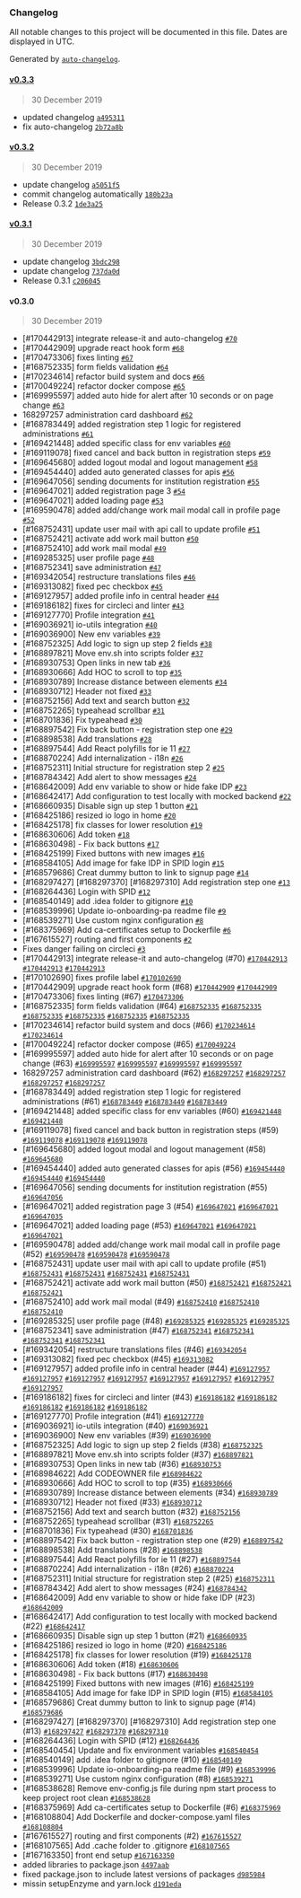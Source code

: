### Changelog

All notable changes to this project will be documented in this file. Dates are displayed in UTC.

Generated by [`auto-changelog`](https://github.com/CookPete/auto-changelog).

#### [v0.3.3](https://github.com/teamdigitale/io-onboarding-pa/compare/v0.3.2...v0.3.3)

> 30 December 2019

- updated changelog [`a495311`](https://github.com/teamdigitale/io-onboarding-pa/commit/a495311773d6d54ec8bd952ca32efd71e26d00f2)
- fix auto-changelog [`2b72a8b`](https://github.com/teamdigitale/io-onboarding-pa/commit/2b72a8b884fb02cc8b5916e4bf525541a02ec9cb)

#### [v0.3.2](https://github.com/teamdigitale/io-onboarding-pa/compare/v0.3.1...v0.3.2)

> 30 December 2019

- update changelog [`a5051f5`](https://github.com/teamdigitale/io-onboarding-pa/commit/a5051f5747268da0e80265815a7549941c9df1fa)
- commit changelog automatically [`180b23a`](https://github.com/teamdigitale/io-onboarding-pa/commit/180b23abda4d689d4762a0727d62991027950733)
- Release 0.3.2 [`1de3a25`](https://github.com/teamdigitale/io-onboarding-pa/commit/1de3a252af82e41858ca05a0182e13c36372e5af)

#### [v0.3.1](https://github.com/teamdigitale/io-onboarding-pa/compare/v0.3.0...v0.3.1)

> 30 December 2019

- update changelog [`3bdc298`](https://github.com/teamdigitale/io-onboarding-pa/commit/3bdc298f3b0072f59fd111f2f7dbddace6402b27)
- update changelog [`737da0d`](https://github.com/teamdigitale/io-onboarding-pa/commit/737da0d85d8ed7dddef0147460f64a27bc741d9c)
- Release 0.3.1 [`c206045`](https://github.com/teamdigitale/io-onboarding-pa/commit/c206045177e4fb3cee6b6cb4c45c5c6e77d88e2a)

#### v0.3.0

> 30 December 2019

- [#170442913] integrate release-it and auto-changelog [`#70`](https://github.com/teamdigitale/io-onboarding-pa/pull/70)
- [#170442909] upgrade react hook form [`#68`](https://github.com/teamdigitale/io-onboarding-pa/pull/68)
- [#170473306] fixes linting [`#67`](https://github.com/teamdigitale/io-onboarding-pa/pull/67)
- [#168752335] form fields validation [`#64`](https://github.com/teamdigitale/io-onboarding-pa/pull/64)
- [#170234614] refactor build system and docs [`#66`](https://github.com/teamdigitale/io-onboarding-pa/pull/66)
- [#170049224] refactor docker compose [`#65`](https://github.com/teamdigitale/io-onboarding-pa/pull/65)
- [#169995597] added auto hide for alert after 10 seconds or on page change [`#63`](https://github.com/teamdigitale/io-onboarding-pa/pull/63)
- 168297257 administration card dashboard [`#62`](https://github.com/teamdigitale/io-onboarding-pa/pull/62)
- [#168783449] added registration step 1 logic for registered administrations [`#61`](https://github.com/teamdigitale/io-onboarding-pa/pull/61)
- [#169421448] added specific class for env variables [`#60`](https://github.com/teamdigitale/io-onboarding-pa/pull/60)
- [#169119078] fixed cancel and back button in registration steps [`#59`](https://github.com/teamdigitale/io-onboarding-pa/pull/59)
- [#169645680] added logout modal and logout management [`#58`](https://github.com/teamdigitale/io-onboarding-pa/pull/58)
- [#169454440] added auto generated classes for apis [`#56`](https://github.com/teamdigitale/io-onboarding-pa/pull/56)
- [#169647056] sending documents for institution registration [`#55`](https://github.com/teamdigitale/io-onboarding-pa/pull/55)
- [#169647021] added registration page 3 [`#54`](https://github.com/teamdigitale/io-onboarding-pa/pull/54)
- [#169647021] added loading page [`#53`](https://github.com/teamdigitale/io-onboarding-pa/pull/53)
- [#169590478] added add/change work mail modal call in profile page [`#52`](https://github.com/teamdigitale/io-onboarding-pa/pull/52)
- [#168752431] update user mail with api call to update profile [`#51`](https://github.com/teamdigitale/io-onboarding-pa/pull/51)
- [#168752421] activate add work mail button [`#50`](https://github.com/teamdigitale/io-onboarding-pa/pull/50)
- [#168752410] add work mail modal [`#49`](https://github.com/teamdigitale/io-onboarding-pa/pull/49)
- [#169285325] user profile page [`#48`](https://github.com/teamdigitale/io-onboarding-pa/pull/48)
- [#168752341] save administration [`#47`](https://github.com/teamdigitale/io-onboarding-pa/pull/47)
- [#169342054] restructure translations files [`#46`](https://github.com/teamdigitale/io-onboarding-pa/pull/46)
- [#169313082] fixed pec checkbox [`#45`](https://github.com/teamdigitale/io-onboarding-pa/pull/45)
- [#169127957] added profile info in central header [`#44`](https://github.com/teamdigitale/io-onboarding-pa/pull/44)
- [#169186182] fixes for circleci and linter [`#43`](https://github.com/teamdigitale/io-onboarding-pa/pull/43)
- [#169127770] Profile integration [`#41`](https://github.com/teamdigitale/io-onboarding-pa/pull/41)
- [#169036921] io-utils integration [`#40`](https://github.com/teamdigitale/io-onboarding-pa/pull/40)
- [#169036900] New env variables [`#39`](https://github.com/teamdigitale/io-onboarding-pa/pull/39)
- [#168752325] Add logic to sign up step 2 fields [`#38`](https://github.com/teamdigitale/io-onboarding-pa/pull/38)
- [#168897821] Move env.sh into scripts folder [`#37`](https://github.com/teamdigitale/io-onboarding-pa/pull/37)
- [#168930753] Open links in new tab [`#36`](https://github.com/teamdigitale/io-onboarding-pa/pull/36)
- [#168930666] Add HOC to scroll to top [`#35`](https://github.com/teamdigitale/io-onboarding-pa/pull/35)
- [#168930789] Increase distance between elements [`#34`](https://github.com/teamdigitale/io-onboarding-pa/pull/34)
- [#168930712] Header not fixed [`#33`](https://github.com/teamdigitale/io-onboarding-pa/pull/33)
- [#168752156] Add text and search button [`#32`](https://github.com/teamdigitale/io-onboarding-pa/pull/32)
- [#168752265] typeahead scrollbar [`#31`](https://github.com/teamdigitale/io-onboarding-pa/pull/31)
- [#168701836] Fix typeahead [`#30`](https://github.com/teamdigitale/io-onboarding-pa/pull/30)
- [#168897542] Fix back button - registration step one [`#29`](https://github.com/teamdigitale/io-onboarding-pa/pull/29)
- [#168898538] Add translations [`#28`](https://github.com/teamdigitale/io-onboarding-pa/pull/28)
- [#168897544] Add React polyfills for ie 11 [`#27`](https://github.com/teamdigitale/io-onboarding-pa/pull/27)
- [#168870224] Add internalization - i18n [`#26`](https://github.com/teamdigitale/io-onboarding-pa/pull/26)
- [#168752311] Initial structure for registration step 2 [`#25`](https://github.com/teamdigitale/io-onboarding-pa/pull/25)
- [#168784342] Add alert to show messages [`#24`](https://github.com/teamdigitale/io-onboarding-pa/pull/24)
- [#168642009] Add env variable to show or hide fake IDP [`#23`](https://github.com/teamdigitale/io-onboarding-pa/pull/23)
- [#168642417] Add configuration to test locally with mocked backend [`#22`](https://github.com/teamdigitale/io-onboarding-pa/pull/22)
- [#168660935] Disable sign up step 1 button [`#21`](https://github.com/teamdigitale/io-onboarding-pa/pull/21)
- [#168425186] resized io logo in home [`#20`](https://github.com/teamdigitale/io-onboarding-pa/pull/20)
- [#168425178] fix classes for lower resolution [`#19`](https://github.com/teamdigitale/io-onboarding-pa/pull/19)
- [#168630606] Add token [`#18`](https://github.com/teamdigitale/io-onboarding-pa/pull/18)
- [#168630498] - Fix back buttons [`#17`](https://github.com/teamdigitale/io-onboarding-pa/pull/17)
- [#168425199] Fixed buttons with new images [`#16`](https://github.com/teamdigitale/io-onboarding-pa/pull/16)
- [#168584105] Add image for fake IDP in SPID login [`#15`](https://github.com/teamdigitale/io-onboarding-pa/pull/15)
- [#168579686] Creat dummy button to link to signup page [`#14`](https://github.com/teamdigitale/io-onboarding-pa/pull/14)
- [#168297427] [#168297370] [#168297310] Add registration step one [`#13`](https://github.com/teamdigitale/io-onboarding-pa/pull/13)
- [#168264436] Login with SPID [`#12`](https://github.com/teamdigitale/io-onboarding-pa/pull/12)
- [#168540149] add .idea folder to gitignore [`#10`](https://github.com/teamdigitale/io-onboarding-pa/pull/10)
- [#168539996] Update io-onboarding-pa readme file [`#9`](https://github.com/teamdigitale/io-onboarding-pa/pull/9)
- [#168539271] Use custom nginx configuration [`#8`](https://github.com/teamdigitale/io-onboarding-pa/pull/8)
- [#168375969] Add ca-certificates setup to Dockerfile [`#6`](https://github.com/teamdigitale/io-onboarding-pa/pull/6)
- [#167615527] routing and first components [`#2`](https://github.com/teamdigitale/io-onboarding-pa/pull/2)
- Fixes danger failing on circleci [`#3`](https://github.com/teamdigitale/io-onboarding-pa/pull/3)
- [#170442913] integrate release-it and auto-changelog (#70) [`#170442913`](https://www.pivotaltracker.com/story/show/170442913) [`#170442913`](https://www.pivotaltracker.com/story/show/170442913) [`#170442913`](https://www.pivotaltracker.com/story/show/170442913)
- [#170102690] fixes profile label [`#170102690`](https://www.pivotaltracker.com/story/show/170102690)
- [#170442909] upgrade react hook form (#68) [`#170442909`](https://www.pivotaltracker.com/story/show/170442909) [`#170442909`](https://www.pivotaltracker.com/story/show/170442909)
- [#170473306] fixes linting (#67) [`#170473306`](https://www.pivotaltracker.com/story/show/170473306)
- [#168752335] form fields validation (#64) [`#168752335`](https://www.pivotaltracker.com/story/show/168752335) [`#168752335`](https://www.pivotaltracker.com/story/show/168752335) [`#168752335`](https://www.pivotaltracker.com/story/show/168752335) [`#168752335`](https://www.pivotaltracker.com/story/show/168752335) [`#168752335`](https://www.pivotaltracker.com/story/show/168752335) [`#168752335`](https://www.pivotaltracker.com/story/show/168752335)
- [#170234614] refactor build system and docs (#66) [`#170234614`](https://www.pivotaltracker.com/story/show/170234614) [`#170234614`](https://www.pivotaltracker.com/story/show/170234614)
- [#170049224] refactor docker compose (#65) [`#170049224`](https://www.pivotaltracker.com/story/show/170049224)
- [#169995597] added auto hide for alert after 10 seconds or on page change (#63) [`#169995597`](https://www.pivotaltracker.com/story/show/169995597) [`#169995597`](https://www.pivotaltracker.com/story/show/169995597) [`#169995597`](https://www.pivotaltracker.com/story/show/169995597) [`#169995597`](https://www.pivotaltracker.com/story/show/169995597)
- 168297257 administration card dashboard (#62) [`#168297257`](https://www.pivotaltracker.com/story/show/168297257) [`#168297257`](https://www.pivotaltracker.com/story/show/168297257) [`#168297257`](https://www.pivotaltracker.com/story/show/168297257) [`#168297257`](https://www.pivotaltracker.com/story/show/168297257)
- [#168783449] added registration step 1 logic for registered administrations (#61) [`#168783449`](https://www.pivotaltracker.com/story/show/168783449) [`#168783449`](https://www.pivotaltracker.com/story/show/168783449) [`#168783449`](https://www.pivotaltracker.com/story/show/168783449)
- [#169421448] added specific class for env variables (#60) [`#169421448`](https://www.pivotaltracker.com/story/show/169421448) [`#169421448`](https://www.pivotaltracker.com/story/show/169421448)
- [#169119078] fixed cancel and back button in registration steps (#59) [`#169119078`](https://www.pivotaltracker.com/story/show/169119078) [`#169119078`](https://www.pivotaltracker.com/story/show/169119078) [`#169119078`](https://www.pivotaltracker.com/story/show/169119078)
- [#169645680] added logout modal and logout management (#58) [`#169645680`](https://www.pivotaltracker.com/story/show/169645680)
- [#169454440] added auto generated classes for apis (#56) [`#169454440`](https://www.pivotaltracker.com/story/show/169454440) [`#169454440`](https://www.pivotaltracker.com/story/show/169454440) [`#169454440`](https://www.pivotaltracker.com/story/show/169454440)
- [#169647056] sending documents for institution registration (#55) [`#169647056`](https://www.pivotaltracker.com/story/show/169647056)
- [#169647021] added registration page 3 (#54) [`#169647021`](https://www.pivotaltracker.com/story/show/169647021) [`#169647021`](https://www.pivotaltracker.com/story/show/169647021) [`#169647035`](https://www.pivotaltracker.com/story/show/169647035)
- [#169647021] added loading page (#53) [`#169647021`](https://www.pivotaltracker.com/story/show/169647021) [`#169647021`](https://www.pivotaltracker.com/story/show/169647021) [`#169647021`](https://www.pivotaltracker.com/story/show/169647021)
- [#169590478] added add/change work mail modal call in profile page (#52) [`#169590478`](https://www.pivotaltracker.com/story/show/169590478) [`#169590478`](https://www.pivotaltracker.com/story/show/169590478) [`#169590478`](https://www.pivotaltracker.com/story/show/169590478)
- [#168752431] update user mail with api call to update profile (#51) [`#168752431`](https://www.pivotaltracker.com/story/show/168752431) [`#168752431`](https://www.pivotaltracker.com/story/show/168752431) [`#168752431`](https://www.pivotaltracker.com/story/show/168752431) [`#168752431`](https://www.pivotaltracker.com/story/show/168752431)
- [#168752421] activate add work mail button (#50) [`#168752421`](https://www.pivotaltracker.com/story/show/168752421) [`#168752421`](https://www.pivotaltracker.com/story/show/168752421) [`#168752421`](https://www.pivotaltracker.com/story/show/168752421)
- [#168752410] add work mail modal (#49) [`#168752410`](https://www.pivotaltracker.com/story/show/168752410) [`#168752410`](https://www.pivotaltracker.com/story/show/168752410) [`#168752410`](https://www.pivotaltracker.com/story/show/168752410)
- [#169285325] user profile page (#48) [`#169285325`](https://www.pivotaltracker.com/story/show/169285325) [`#169285325`](https://www.pivotaltracker.com/story/show/169285325) [`#169285325`](https://www.pivotaltracker.com/story/show/169285325)
- [#168752341] save administration (#47) [`#168752341`](https://www.pivotaltracker.com/story/show/168752341) [`#168752341`](https://www.pivotaltracker.com/story/show/168752341) [`#168752341`](https://www.pivotaltracker.com/story/show/168752341) [`#168752341`](https://www.pivotaltracker.com/story/show/168752341)
- [#169342054] restructure translations files (#46) [`#169342054`](https://www.pivotaltracker.com/story/show/169342054)
- [#169313082] fixed pec checkbox (#45) [`#169313082`](https://www.pivotaltracker.com/story/show/169313082)
- [#169127957] added profile info in central header (#44) [`#169127957`](https://www.pivotaltracker.com/story/show/169127957) [`#169127957`](https://www.pivotaltracker.com/story/show/169127957) [`#169127957`](https://www.pivotaltracker.com/story/show/169127957) [`#169127957`](https://www.pivotaltracker.com/story/show/169127957) [`#169127957`](https://www.pivotaltracker.com/story/show/169127957) [`#169127957`](https://www.pivotaltracker.com/story/show/169127957) [`#169127957`](https://www.pivotaltracker.com/story/show/169127957) [`#169127957`](https://www.pivotaltracker.com/story/show/169127957)
- [#169186182] fixes for circleci and linter (#43) [`#169186182`](https://www.pivotaltracker.com/story/show/169186182) [`#169186182`](https://www.pivotaltracker.com/story/show/169186182) [`#169186182`](https://www.pivotaltracker.com/story/show/169186182) [`#169186182`](https://www.pivotaltracker.com/story/show/169186182) [`#169186182`](https://www.pivotaltracker.com/story/show/169186182)
- [#169127770] Profile integration (#41) [`#169127770`](https://www.pivotaltracker.com/story/show/169127770)
- [#169036921] io-utils integration (#40) [`#169036921`](https://www.pivotaltracker.com/story/show/169036921)
- [#169036900] New env variables (#39) [`#169036900`](https://www.pivotaltracker.com/story/show/169036900)
- [#168752325] Add logic to sign up step 2 fields (#38) [`#168752325`](https://www.pivotaltracker.com/story/show/168752325)
- [#168897821] Move env.sh into scripts folder (#37) [`#168897821`](https://www.pivotaltracker.com/story/show/168897821)
- [#168930753] Open links in new tab (#36) [`#168930753`](https://www.pivotaltracker.com/story/show/168930753)
- [#168984622] Add CODEOWNER file [`#168984622`](https://www.pivotaltracker.com/story/show/168984622)
- [#168930666] Add HOC to scroll to top (#35) [`#168930666`](https://www.pivotaltracker.com/story/show/168930666)
- [#168930789] Increase distance between elements (#34) [`#168930789`](https://www.pivotaltracker.com/story/show/168930789)
- [#168930712] Header not fixed (#33) [`#168930712`](https://www.pivotaltracker.com/story/show/168930712)
- [#168752156] Add text and search button (#32) [`#168752156`](https://www.pivotaltracker.com/story/show/168752156)
- [#168752265] typeahead scrollbar (#31) [`#168752265`](https://www.pivotaltracker.com/story/show/168752265)
- [#168701836] Fix typeahead (#30) [`#168701836`](https://www.pivotaltracker.com/story/show/168701836)
- [#168897542] Fix back button - registration step one (#29) [`#168897542`](https://www.pivotaltracker.com/story/show/168897542)
- [#168898538] Add translations (#28) [`#168898538`](https://www.pivotaltracker.com/story/show/168898538)
- [#168897544] Add React polyfills for ie 11 (#27) [`#168897544`](https://www.pivotaltracker.com/story/show/168897544)
- [#168870224] Add internalization - i18n (#26) [`#168870224`](https://www.pivotaltracker.com/story/show/168870224)
- [#168752311] Initial structure for registration step 2 (#25) [`#168752311`](https://www.pivotaltracker.com/story/show/168752311)
- [#168784342] Add alert to show messages (#24) [`#168784342`](https://www.pivotaltracker.com/story/show/168784342)
- [#168642009] Add env variable to show or hide fake IDP (#23) [`#168642009`](https://www.pivotaltracker.com/story/show/168642009)
- [#168642417] Add configuration to test locally with mocked backend (#22) [`#168642417`](https://www.pivotaltracker.com/story/show/168642417)
- [#168660935] Disable sign up step 1 button (#21) [`#168660935`](https://www.pivotaltracker.com/story/show/168660935)
- [#168425186] resized io logo in home (#20) [`#168425186`](https://www.pivotaltracker.com/story/show/168425186)
- [#168425178] fix classes for lower resolution (#19) [`#168425178`](https://www.pivotaltracker.com/story/show/168425178)
- [#168630606] Add token (#18) [`#168630606`](https://www.pivotaltracker.com/story/show/168630606)
- [#168630498] - Fix back buttons (#17) [`#168630498`](https://www.pivotaltracker.com/story/show/168630498)
- [#168425199] Fixed buttons with new images (#16) [`#168425199`](https://www.pivotaltracker.com/story/show/168425199)
- [#168584105] Add image for fake IDP in SPID login (#15) [`#168584105`](https://www.pivotaltracker.com/story/show/168584105)
- [#168579686] Creat dummy button to link to signup page (#14) [`#168579686`](https://www.pivotaltracker.com/story/show/168579686)
- [#168297427] [#168297370] [#168297310] Add registration step one (#13) [`#168297427`](https://www.pivotaltracker.com/story/show/168297427) [`#168297370`](https://www.pivotaltracker.com/story/show/168297370) [`#168297310`](https://www.pivotaltracker.com/story/show/168297310)
- [#168264436] Login with SPID (#12) [`#168264436`](https://www.pivotaltracker.com/story/show/168264436)
- [#168540454] Update and fix environment variables [`#168540454`](https://www.pivotaltracker.com/story/show/168540454)
- [#168540149] add .idea folder to gitignore (#10) [`#168540149`](https://www.pivotaltracker.com/story/show/168540149)
- [#168539996] Update io-onboarding-pa readme file (#9) [`#168539996`](https://www.pivotaltracker.com/story/show/168539996)
- [#168539271] Use custom nginx configuration (#8) [`#168539271`](https://www.pivotaltracker.com/story/show/168539271)
- [#168538628] Remove env-config.js file during npm start process to keep project root clean [`#168538628`](https://www.pivotaltracker.com/story/show/168538628)
- [#168375969] Add ca-certificates setup to Dockerfile (#6) [`#168375969`](https://www.pivotaltracker.com/story/show/168375969)
- [#168108804] Add Dockerfile and docker-compose.yaml files [`#168108804`](https://www.pivotaltracker.com/story/show/168108804)
- [#167615527] routing and first components (#2) [`#167615527`](https://www.pivotaltracker.com/story/show/167615527)
- [#168107565] Add .cache folder to .gitignore [`#168107565`](https://www.pivotaltracker.com/story/show/168107565)
- [#167163350] front end setup [`#167163350`](https://www.pivotaltracker.com/story/show/167163350)
- added libraries to package.json [`4497aab`](https://github.com/teamdigitale/io-onboarding-pa/commit/4497aabc39d6bcae9f4d62bca9cbb96714727dc2)
- fixed package.json to include latest versions of packages [`d985984`](https://github.com/teamdigitale/io-onboarding-pa/commit/d9859845adec96905f8273c5b3797577c4105126)
- missin setupEnzyme and yarn.lock [`d191eda`](https://github.com/teamdigitale/io-onboarding-pa/commit/d191eda70672d12ade9086389db7a954fce0f5c7)

